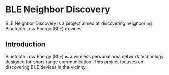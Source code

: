 # BLE Neighbor Discovery

BLE Neighbor Discovery is a project aimed at discovering neighboring Bluetooth Low Energy (BLE) devices.

## Introduction

Bluetooth Low Energy (BLE) is a wireless personal area network technology designed for short-range communication. This project focuses on discovering BLE devices in the vicinity.